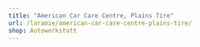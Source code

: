 ```yaml
---
title: "American Car Care Centre, Plains Tire"
url: /laramie/american-car-care-centre-plains-tire/
shop: Autowerkstatt
---
```

